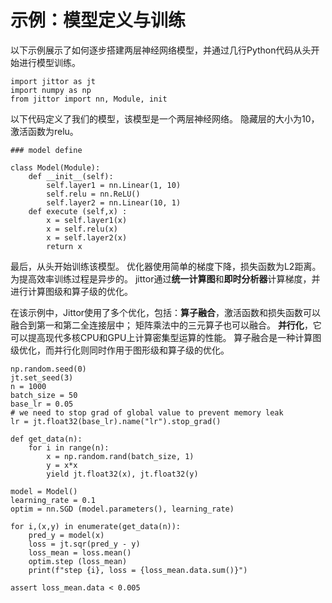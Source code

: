 
# 示例：模型定义与训练


以下示例展示了如何逐步搭建两层神经网络模型，并通过几行Python代码从头开始进行模型训练。

```
import jittor as jt
import numpy as np
from jittor import nn, Module, init
```


以下代码定义了我们的模型，该模型是一个两层神经网络。 隐藏层的大小为10，激活函数为relu。

```
### model define

class Model(Module):
    def __init__(self):
        self.layer1 = nn.Linear(1, 10)
        self.relu = nn.ReLU()
        self.layer2 = nn.Linear(10, 1)
    def execute (self,x) :
        x = self.layer1(x)
        x = self.relu(x)
        x = self.layer2(x)
        return x
```


最后，从头开始训练该模型。 优化器使用简单的梯度下降，损失函数为L2距离。 为提高效率训练过程是异步的。 jittor通过**统一计算图**和**即时分析器**计算梯度，并进行计算图级和算子级的优化。

在该示例中，Jittor使用了多个优化，包括：**算子融合**，激活函数和损失函数可以融合到第一和第二全连接层中； 矩阵乘法中的三元算子也可以融合。 **并行化**，它可以提高现代多核CPU和GPU上计算密集型运算的性能。 算子融合是一种计算图级优化，而并行化则同时作用于图形级和算子级的优化。

```
np.random.seed(0)
jt.set_seed(3)
n = 1000
batch_size = 50
base_lr = 0.05
# we need to stop grad of global value to prevent memory leak
lr = jt.float32(base_lr).name("lr").stop_grad()

def get_data(n):
    for i in range(n):
        x = np.random.rand(batch_size, 1)
        y = x*x
        yield jt.float32(x), jt.float32(y)

model = Model()
learning_rate = 0.1
optim = nn.SGD (model.parameters(), learning_rate)

for i,(x,y) in enumerate(get_data(n)):
    pred_y = model(x)
    loss = jt.sqr(pred_y - y)
    loss_mean = loss.mean()
    optim.step (loss_mean)
    print(f"step {i}, loss = {loss_mean.data.sum()}")

assert loss_mean.data < 0.005
```
